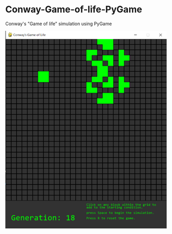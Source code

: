 # Conway-Game-of-life-PyGame
Conway's "Game of life" simulation using PyGame

![Screenshot](screenshots/screenshot1.png)
